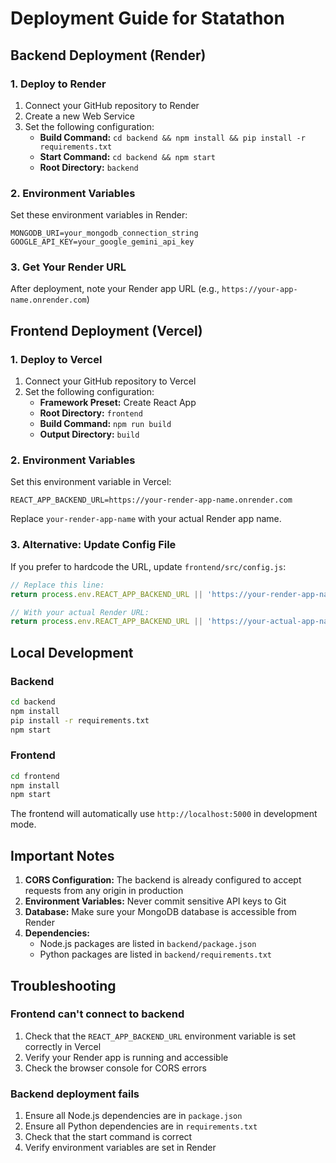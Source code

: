 # Deployment Guide for Statathon

## Backend Deployment (Render)

### 1. Deploy to Render
1. Connect your GitHub repository to Render
2. Create a new Web Service
3. Set the following configuration:
   - **Build Command:** `cd backend && npm install && pip install -r requirements.txt`
   - **Start Command:** `cd backend && npm start`
   - **Root Directory:** `backend`

### 2. Environment Variables
Set these environment variables in Render:
```
MONGODB_URI=your_mongodb_connection_string
GOOGLE_API_KEY=your_google_gemini_api_key
```

### 3. Get Your Render URL
After deployment, note your Render app URL (e.g., `https://your-app-name.onrender.com`)

## Frontend Deployment (Vercel)

### 1. Deploy to Vercel
1. Connect your GitHub repository to Vercel
2. Set the following configuration:
   - **Framework Preset:** Create React App
   - **Root Directory:** `frontend`
   - **Build Command:** `npm run build`
   - **Output Directory:** `build`

### 2. Environment Variables
Set this environment variable in Vercel:
```
REACT_APP_BACKEND_URL=https://your-render-app-name.onrender.com
```
Replace `your-render-app-name` with your actual Render app name.

### 3. Alternative: Update Config File
If you prefer to hardcode the URL, update `frontend/src/config.js`:
```javascript
// Replace this line:
return process.env.REACT_APP_BACKEND_URL || 'https://your-render-app-name.onrender.com';

// With your actual Render URL:
return process.env.REACT_APP_BACKEND_URL || 'https://your-actual-app-name.onrender.com';
```

## Local Development

### Backend
```bash
cd backend
npm install
pip install -r requirements.txt
npm start
```

### Frontend
```bash
cd frontend
npm install
npm start
```

The frontend will automatically use `http://localhost:5000` in development mode.

## Important Notes

1. **CORS Configuration:** The backend is already configured to accept requests from any origin in production
2. **Environment Variables:** Never commit sensitive API keys to Git
3. **Database:** Make sure your MongoDB database is accessible from Render
4. **Dependencies:** 
   - Node.js packages are listed in `backend/package.json`
   - Python packages are listed in `backend/requirements.txt`

## Troubleshooting

### Frontend can't connect to backend
1. Check that the `REACT_APP_BACKEND_URL` environment variable is set correctly in Vercel
2. Verify your Render app is running and accessible
3. Check the browser console for CORS errors

### Backend deployment fails
1. Ensure all Node.js dependencies are in `package.json`
2. Ensure all Python dependencies are in `requirements.txt`
3. Check that the start command is correct
4. Verify environment variables are set in Render
